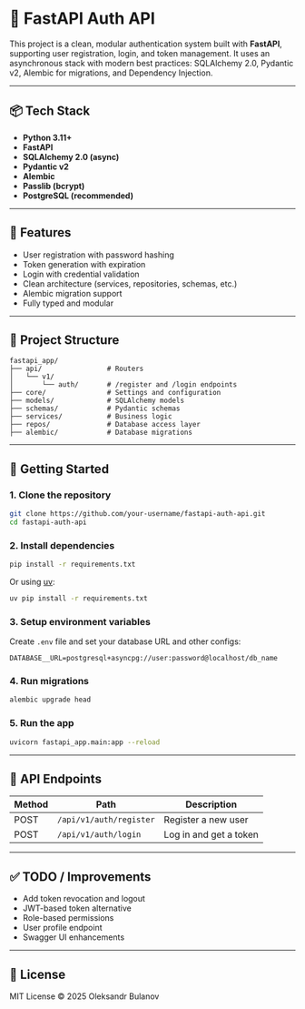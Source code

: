 # 🚀 FastAPI Auth API

This project is a clean, modular authentication system built with **FastAPI**, supporting user registration, login, and token management. It uses an asynchronous stack with modern best practices: SQLAlchemy 2.0, Pydantic v2, Alembic for migrations, and Dependency Injection.

---

## 📦 Tech Stack

* **Python 3.11+**
* **FastAPI**
* **SQLAlchemy 2.0 (async)**
* **Pydantic v2**
* **Alembic**
* **Passlib (bcrypt)**
* **PostgreSQL (recommended)**

---

## 🔐 Features

* User registration with password hashing
* Token generation with expiration
* Login with credential validation
* Clean architecture (services, repositories, schemas, etc.)
* Alembic migration support
* Fully typed and modular

---

## 📁 Project Structure

```
fastapi_app/
├── api/                # Routers
│   └── v1/
│       └── auth/       # /register and /login endpoints
├── core/               # Settings and configuration
├── models/             # SQLAlchemy models
├── schemas/            # Pydantic schemas
├── services/           # Business logic
├── repos/              # Database access layer
├── alembic/            # Database migrations
```

---

## 🚀 Getting Started

### 1. Clone the repository

```bash
git clone https://github.com/your-username/fastapi-auth-api.git
cd fastapi-auth-api
```

### 2. Install dependencies

```bash
pip install -r requirements.txt
```

Or using [uv](https://github.com/astral-sh/uv):

```bash
uv pip install -r requirements.txt
```

### 3. Setup environment variables

Create `.env` file and set your database URL and other configs:

```
DATABASE__URL=postgresql+asyncpg://user:password@localhost/db_name
```

### 4. Run migrations

```bash
alembic upgrade head
```

### 5. Run the app

```bash
uvicorn fastapi_app.main:app --reload
```

---

## 📩 API Endpoints

| Method | Path                    | Description            |
| ------ | ----------------------- | ---------------------- |
| POST   | `/api/v1/auth/register` | Register a new user    |
| POST   | `/api/v1/auth/login`    | Log in and get a token |

---

## ✅ TODO / Improvements

* Add token revocation and logout
* JWT-based token alternative
* Role-based permissions
* User profile endpoint
* Swagger UI enhancements

---

## 📄 License

MIT License © 2025 Oleksandr Bulanov

